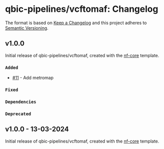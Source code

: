 # qbic-pipelines/vcftomaf: Changelog

The format is based on [Keep a Changelog](https://keepachangelog.com/en/1.0.0/)
and this project adheres to [Semantic Versioning](https://semver.org/spec/v2.0.0.html).

## v1.0.0

Initial release of qbic-pipelines/vcftomaf, created with the [nf-core](https://nf-co.re/) template.

### `Added`

- [#11](https://github.com/qbic-pipelines/vcftomaf/pull/11) - Add metromap

### `Fixed`

### `Dependencies`

### `Deprecated`

## v1.0.0 - 13-03-2024

Initial release of qbic-pipelines/vcftomaf, created with the [nf-core](https://nf-co.re/) template.
